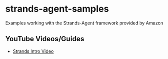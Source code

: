 # strands-agent-samples
Examples working with the Strands-Agent framework provided by Amazon

## YouTube Videos/Guides
- [Strands Intro Video](https://www.youtube.com/watch?v=nS1arlGhKOI&t=13s)
